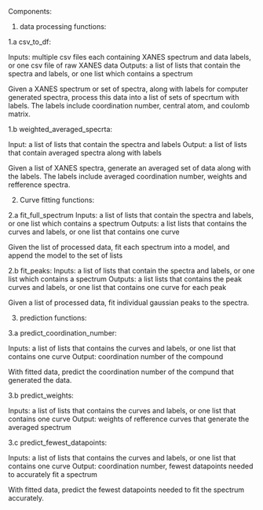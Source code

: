 Components:

1. data processing functions: 

1.a csv_to_df:

Inputs: multiple csv files each containing XANES spectrum and data labels, or one csv file of raw XANES data
Outputs: a list of lists that contain the spectra and labels, or one list which contains a spectrum

Given a XANES spectrum or set of spectra, along with labels for computer generated spectra, process this data 
into a list of sets of specrtum with labels. The labels include coordination number, central atom, and coulomb matrix.

1.b weighted_averaged_specrta:

Input: a list of lists that contain the spectra and labels
Output: a list of lists that contain averaged spectra along with labels

Given a list of XANES spectra, generate an averaged set of data along with the labels. 
The labels include averaged coordination number, weights and refference spectra.

2. Curve fitting functions:

2.a fit_full_spectrum
Inputs: a list of lists that contain the spectra and labels, or one list which contains a spectrum
Outputs: a list lists that contains the curves and labels, or one list that contains one curve 

Given the list of processed data, fit each spectrum into a model, and append the model to the set of lists

2.b fit_peaks:
Inputs: a list of lists that contain the spectra and labels, or one list which contains a spectrum
Outputs: a list lists that contains the peak curves and labels, or one list that contains one curve for each peak

Given a list of processed data, fit individual gaussian peaks to the spectra.

3. prediction functions:

3.a predict_coordination_number:

Inputs: a list of lists that contains the curves and labels, or one list that contains one curve
Output: coordination number of the compound

With fitted data, predict the coordination number of the compund that generated the data.

3.b predict_weights:

Inputs: a list of lists that contains the curves and labels, or one list that contains one curve
Output: weights of refference curves that generate the averaged spectrum

3.c predict_fewest_datapoints:

Inputs: a list of lists that contains the curves and labels, or one list that contains one curve
Output: coordination number, fewest datapoints needed to accurately fit a spectrum

With fitted data, predict the fewest datapoints needed to fit the spectrum accurately.